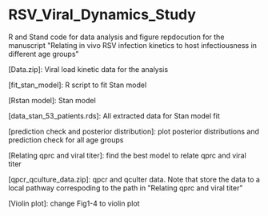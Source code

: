 # RSV_Viral_Dynamics_Study

R and Stand code for data analysis and figure repdocution for the manuscript "Relating in vivo RSV infection kinetics to host infectiousness in different age groups"

[Data.zip]: Viral load kinetic data for the analysis 

[fit_stan_model]: R script to fit Stan model

[Rstan model]: Stan model

[data_stan_53_patients.rds]: All extracted data for Stan model fit

[prediction check and posterior distribution]: plot posterior distributions and prediction check for all age groups

[Relating qprc and viral titer]: find the best model to relate qprc and viral titer

[qpcr_qculture_data.zip]: qpcr and qculter data. Note that store the data to a local pathway correspoding to the path in "Relating qprc and viral titer"

[Violin plot]: change Fig1-4 to violin plot
